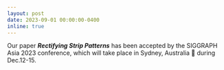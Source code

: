 ```yaml
---
layout: post
date: 2023-09-01 00:00:00-0400
inline: true
---
```


Our paper ***Rectifying Strip Patterns*** has been accepted by the SIGGRAPH Asia 2023 conference, which will take place in Sydney, Australia :koala: during Dec.12-15. 
